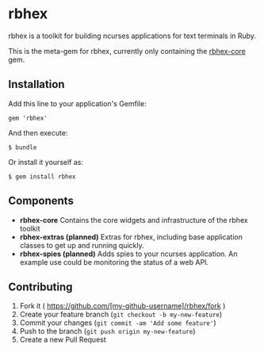 # rbhex

rbhex is a toolkit for building ncurses applications for text terminals in Ruby.

This is the meta-gem for rbhex, currently only containing the [rbhex-core][1] gem.

## Installation

Add this line to your application's Gemfile:

    gem 'rbhex'

And then execute:

    $ bundle

Or install it yourself as:

    $ gem install rbhex

## Components
* **rbhex-core**
  Contains the core widgets and infrastructure of the rbhex toolkit
* **rbhex-extras (planned)**
  Extras for rbhex, including base application classes to get up and running
  quickly. 
* **rbhex-spies (planned)**
  Adds spies to your ncurses application. An example use could be
  monitoring the status of a web API. 

## Contributing

1. Fork it ( https://github.com/[my-github-username]/rbhex/fork )
2. Create your feature branch (`git checkout -b my-new-feature`)
3. Commit your changes (`git commit -am 'Add some feature'`)
4. Push to the branch (`git push origin my-new-feature`)
5. Create a new Pull Request

[1]: https://github.com/ChrisArcand/rbhex-core

